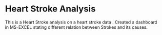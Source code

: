 # Heart Stroke Analysis
 This is a Heart Stroke analysis on a heart stroke data . Created a dashboard in MS-EXCEL stating different relation between Strokes and its causes.
